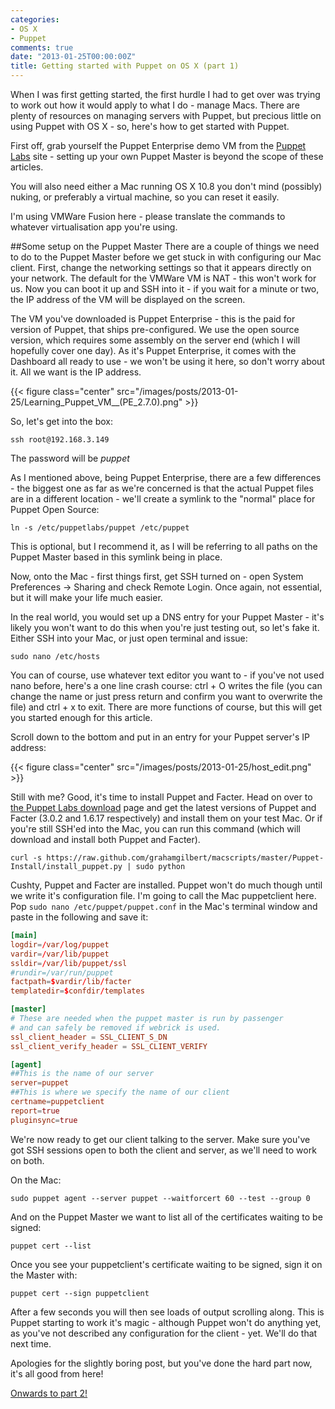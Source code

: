 ```yaml
---
categories:
- OS X
- Puppet
comments: true
date: "2013-01-25T00:00:00Z"
title: Getting started with Puppet on OS X (part 1)
---
```

When I was first getting started, the first hurdle I had to get over was trying to work out how it would apply to what I do - manage Macs. There are plenty of resources on managing servers with Puppet, but precious little on using Puppet with OS X - so, here's how to get started with Puppet.
<!--more-->
First off, grab yourself the Puppet Enterprise demo VM from the [Puppet Labs](http://puppetlabs.com) site - setting up your own Puppet Master is beyond the scope of these articles.

You will also need either a Mac running OS X 10.8 you don't mind (possibly) nuking, or preferably a virtual machine, so you can reset it easily.

I'm using VMWare Fusion here - please translate the commands to whatever virtualisation app you're using.

##Some setup on the Puppet Master
There are a couple of things we need to do to the Puppet Master before we get stuck in with configuring our Mac client. First, change the networking settings so that it appears directly on your network. The default for the VMWare VM is NAT - this won't work for us. Now you can boot it up and SSH into it - if you wait for a minute or two, the IP address of the VM will be displayed on the screen.

The VM you've downloaded is Puppet Enterprise - this is the paid for version of Puppet, that ships pre-configured. We use the open source version, which requires some assembly on the server end (which I will hopefully cover one day). As it's Puppet Enterprise, it comes with the Dashboard all ready to use - we won't be using it here, so don't worry about it. All we want is the IP address.

{{< figure class="center" src="/images/posts/2013-01-25/Learning_Puppet_VM__(PE_2.7.0).png" >}}

So, let's get into the box:

	ssh root@192.168.3.149

The password will be _puppet_

As I mentioned above, being Puppet Enterprise, there are a few differences - the biggest one as far as we're concerned is that the actual Puppet files are in a different location - we'll create a symlink to the "normal" place for Puppet Open Source:

	ln -s /etc/puppetlabs/puppet /etc/puppet

This is optional, but I recommend it, as I will be referring to all paths on the Puppet Master based in this symlink being in place.

Now, onto the Mac - first things first, get SSH turned on - open System Preferences -> Sharing and check Remote Login. Once again, not essential, but it will make your life much easier.

In the real world, you would set up a DNS entry for your Puppet Master - it's likely you won't want to do this when you're just testing out, so let's fake it. Either SSH into your Mac, or just open terminal and issue:

	sudo nano /etc/hosts

You can of course, use whatever text editor you want to - if you've not used nano before, here's a one line crash course: ctrl + O writes the file (you can change the name or just press return and confirm you want to overwrite the file) and ctrl + x to exit. There are more functions of course, but this will get you started enough for this article.

Scroll down to the bottom and put in an entry for your Puppet server's IP address:

{{< figure class="center" src="/images/posts/2013-01-25/host_edit.png" >}}

Still with me? Good, it's time to install Puppet and Facter. Head on over to [the Puppet Labs download](http://downloads.puppetlabs.com/mac) page and get the latest versions of Puppet and Facter (3.0.2 and 1.6.17 respectively) and install them on your test Mac. Or if you're still SSH'ed into the Mac, you can run this command (which will download and install both Puppet and Facter).

	curl -s https://raw.github.com/grahamgilbert/macscripts/master/Puppet-Install/install_puppet.py | sudo python

Cushty, Puppet and Facter are installed. Puppet won't do much though until we write it's configuration file. I'm going to call the Mac puppetclient here.  Pop ``sudo nano /etc/puppet/puppet.conf`` in the Mac's terminal window and paste in the following and save it:

```conf
[main]
logdir=/var/log/puppet
vardir=/var/lib/puppet
ssldir=/var/lib/puppet/ssl
#rundir=/var/run/puppet
factpath=$vardir/lib/facter
templatedir=$confdir/templates

[master]
# These are needed when the puppet master is run by passenger
# and can safely be removed if webrick is used.
ssl_client_header = SSL_CLIENT_S_DN
ssl_client_verify_header = SSL_CLIENT_VERIFY

[agent]
##This is the name of our server
server=puppet
##This is where we specify the name of our client
certname=puppetclient
report=true
pluginsync=true
```

We're now ready to get our client talking to the server. Make sure you've got SSH sessions open to both the client and server, as we'll need to work on both.

On the Mac:

	sudo puppet agent --server puppet --waitforcert 60 --test --group 0

And on the Puppet Master we want to list all of the certificates waiting to be signed:

	puppet cert --list

Once you see your puppetclient's certificate waiting to be signed, sign it on the Master with:

	puppet cert --sign puppetclient

After a few seconds you will then see loads of output scrolling along. This is Puppet starting to work it's magic - although Puppet won't do anything yet, as you've not described any configuration for the client - yet. We'll do that next time.

Apologies for the slightly boring post, but you've done the hard part now, it's all good from here!

[Onwards to part 2!](/blog/2013/01/27/getting-started-with-puppet-on-os-x-part-2/)

